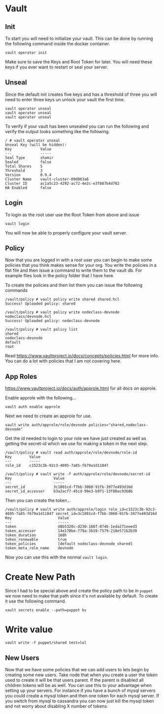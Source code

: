 # Vault

## Init

To start you will need to initialize your vault. This can be done by
running the following command inside the docker container.

```
vault operator init
```

Make sure to save the Keys and Root Token for later. You will need these
keys if you ever want to restart or seal your server.

## Unseal

Since the default init creates five keys and has a threshold of three you
will need to enter three keys un unlock your vault the first time.

```
vault operator unseal
vault operator unseal
vault operator unseal
```

To verify if your vault has been unsealed you can run the following and 
verify the output looks something like the following.

```
/ # vault operator unseal
Unseal Key (will be hidden): 
Key             Value
---             -----
Seal Type       shamir
Sealed          false
Total Shares    5
Threshold       3
Version         0.9.4
Cluster Name    vault-cluster-09d063a6
Cluster ID      ac1a5c23-4292-ac72-4e2c-e3f887b4d762
HA Enabled      false
```

## Login

To login as the root user use the Root Token from above and issue

```
vault login
```

You will now be able to properly configure your vault server.

## Policy

Now that you are logged in with a root user you can begin to make some policies
that you think makes sense for your org. You write the policies in a flat file
and then issue a command to write them to the vault db. For example files look
in the policy folder that I have here.

To create the policies and then list them you can issue the following commands

```
/vault/policy # vault policy write shared shared.hcl 
Success! Uploaded policy: shared

/vault/policy # vault policy write nodeclass-devnode nodeclass/devnode.hcl 
Success! Uploaded policy: nodeclass-devnode

/vault/policy # vault policy list
shared
nodeclass-devnode
default
root
```

Read https://www.vaultproject.io/docs/concepts/policies.html for more info. You
can do a lot with policies that I am not covering here.

## App Roles

https://www.vaultproject.io/docs/auth/approle.html for all docs on approle.

Enable approle with the following...

```
vault auth enable approle
```

Next we need to create an approle for use.

```
vault write auth/approle/role/devnode policies="shared,nodeclass-devnode"
```

Get the id needed to login to your role we have just created as well as 
getting the secret-id which we use for making a token in the next step.

```
/vault/policy # vault read auth/approle/role/devnode/role-id
Key        Value
---        -----
role_id    c1523c3b-92c3-4695-7a85-f679a1d11847

/vault/policy # vault write -f auth/approle/role/devnode/secret-id
Key                   Value
---                   -----
secret_id             3c1801cd-f7bb-3060-91fb-3977e493d16d
secret_id_accessor    b3a2acf7-45cd-99e3-b9f1-13f80ac9368b
```

Then you can create the token...

```
/vault/policy # vault write auth/approle/login role_id=c1523c3b-92c3-4695-7a85-f679a1d11847 secret_id=3c1801cd-f7bb-3060-91fb-3977e493d16d
Key                     Value
---                     -----
token                   d8b5320c-d230-1607-8746-1eda271eeed3
token_accessor          14e178be-779a-3b19-7579-218e571b2b39
token_duration          168h
token_renewable         true
token_policies          [default nodeclass-devnode shared]
token_meta_role_name    devnode
```

Now you can use this with the normal `vault login`.

# Create New Path

Since I had to be special above and create the policy path to be in `puppet` we now
need to make that path since it's not available by default. To create it use the
following command.

```
vault secrets enable --path=puppet kv
```

# Write value

```
vault write -f puppet/shared test=lol
```

## New Users

Now that we have some policies that we can add users to lets begin by creating some
new users. Take node that when you create a user the token used to create it will be
that users parent. If the parent is disabled all children tokens will be as well. You
can use this to your advantage when setting up your servers. For instance if you have
a bunch of mysql servers you could create a mysql token and then one token for each
mysql server. If you switch from mysql to cassandra you can now just kill the mysql token
and not worry about disabling X number of tokens.


